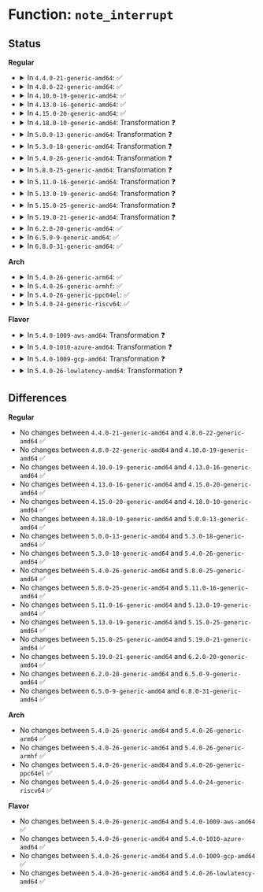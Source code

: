 # Function: <code>note_interrupt</code>

## Status
<b>Regular</b>
<ul>
<li>
<details>
<summary>In <code>4.4.0-21-generic-amd64</code>: ✅</summary>

```c
void note_interrupt(struct irq_desc * desc, irqreturn_t action_ret)
```

```json
{
  "name": "note_interrupt",
  "collision_type": "Unique Global",
  "inline_type": "No",
  "funcs": [
    {
      "addr": 18446744071579751664,
      "name": "note_interrupt",
      "external": true,
      "loc": "kernel/irq/spurious.c:273",
      "file": "kernel/irq/spurious.c",
      "inline": "seen, unknown",
      "caller_inline": [],
      "caller_func": [
        "kernel/irq/handle.c:handle_irq_event_percpu",
        "kernel/irq/chip.c:handle_nested_irq"
      ]
    }
  ],
  "symbols": [
    {
      "addr": 18446744071579751664,
      "name": "note_interrupt",
      "section": ".text",
      "bind": "STB_GLOBAL",
      "size": 648
    }
  ]
}
```
</details>
</li>
<li>
<details>
<summary>In <code>4.8.0-22-generic-amd64</code>: ✅</summary>

```c
void note_interrupt(struct irq_desc * desc, irqreturn_t action_ret)
```

```json
{
  "name": "note_interrupt",
  "collision_type": "Unique Global",
  "inline_type": "No",
  "funcs": [
    {
      "addr": 18446744071579774128,
      "name": "note_interrupt",
      "external": true,
      "loc": "kernel/irq/spurious.c:271",
      "file": "kernel/irq/spurious.c",
      "inline": "seen, unknown",
      "caller_inline": [],
      "caller_func": [
        "kernel/irq/handle.c:handle_irq_event_percpu",
        "kernel/irq/chip.c:handle_nested_irq"
      ]
    }
  ],
  "symbols": [
    {
      "addr": 18446744071579774128,
      "name": "note_interrupt",
      "section": ".text",
      "bind": "STB_GLOBAL",
      "size": 644
    }
  ]
}
```
</details>
</li>
<li>
<details>
<summary>In <code>4.10.0-19-generic-amd64</code>: ✅</summary>

```c
void note_interrupt(struct irq_desc * desc, irqreturn_t action_ret)
```

```json
{
  "name": "note_interrupt",
  "collision_type": "Unique Global",
  "inline_type": "No",
  "funcs": [
    {
      "addr": 18446744071579801008,
      "name": "note_interrupt",
      "external": true,
      "loc": "kernel/irq/spurious.c:271",
      "file": "kernel/irq/spurious.c",
      "inline": "seen, unknown",
      "caller_inline": [],
      "caller_func": [
        "kernel/irq/handle.c:handle_irq_event_percpu",
        "kernel/irq/chip.c:handle_nested_irq"
      ]
    }
  ],
  "symbols": [
    {
      "addr": 18446744071579801008,
      "name": "note_interrupt",
      "section": ".text",
      "bind": "STB_GLOBAL",
      "size": 623
    }
  ]
}
```
</details>
</li>
<li>
<details>
<summary>In <code>4.13.0-16-generic-amd64</code>: ✅</summary>

```c
void note_interrupt(struct irq_desc * desc, irqreturn_t action_ret)
```

```json
{
  "name": "note_interrupt",
  "collision_type": "Unique Global",
  "inline_type": "No",
  "funcs": [
    {
      "addr": 18446744071579798128,
      "name": "note_interrupt",
      "external": true,
      "loc": "kernel/irq/spurious.c:273",
      "file": "kernel/irq/spurious.c",
      "inline": "seen, unknown",
      "caller_inline": [],
      "caller_func": [
        "kernel/irq/handle.c:handle_irq_event_percpu",
        "kernel/irq/chip.c:handle_nested_irq"
      ]
    }
  ],
  "symbols": [
    {
      "addr": 18446744071579798128,
      "name": "note_interrupt",
      "section": ".text",
      "bind": "STB_GLOBAL",
      "size": 657
    }
  ]
}
```
</details>
</li>
<li>
<details>
<summary>In <code>4.15.0-20-generic-amd64</code>: ✅</summary>

```c
void note_interrupt(struct irq_desc * desc, irqreturn_t action_ret)
```

```json
{
  "name": "note_interrupt",
  "collision_type": "Unique Global",
  "inline_type": "No",
  "funcs": [
    {
      "addr": 18446744071579831872,
      "name": "note_interrupt",
      "external": true,
      "loc": "kernel/irq/spurious.c:274",
      "file": "kernel/irq/spurious.c",
      "inline": "seen, unknown",
      "caller_inline": [],
      "caller_func": [
        "kernel/irq/handle.c:handle_irq_event_percpu",
        "kernel/irq/chip.c:handle_nested_irq"
      ]
    }
  ],
  "symbols": [
    {
      "addr": 18446744071579831872,
      "name": "note_interrupt",
      "section": ".text",
      "bind": "STB_GLOBAL",
      "size": 657
    }
  ]
}
```
</details>
</li>
<li>
<details>
<summary>In <code>4.18.0-10-generic-amd64</code>: Transformation ❓</summary>

```c
void note_interrupt(struct irq_desc * desc, irqreturn_t action_ret)
```

```json
{
  "name": "note_interrupt",
  "collision_type": "Unique Global",
  "inline_type": "No",
  "funcs": [
    {
      "addr": 0,
      "name": "note_interrupt",
      "external": true,
      "loc": "kernel/irq/spurious.c:271",
      "file": "kernel/irq/spurious.c",
      "inline": "seen, unknown",
      "caller_inline": [],
      "caller_func": [
        "kernel/irq/handle.c:handle_irq_event_percpu",
        "kernel/irq/chip.c:handle_nested_irq"
      ]
    }
  ],
  "symbols": [
    {
      "addr": 18446744071579866307,
      "name": "note_interrupt.cold.9",
      "section": ".text",
      "bind": "STB_LOCAL",
      "size": 92
    },
    {
      "addr": 18446744071579865536,
      "name": "note_interrupt",
      "section": ".text",
      "bind": "STB_GLOBAL",
      "size": 554
    }
  ]
}
```
</details>
</li>
<li>
<details>
<summary>In <code>5.0.0-13-generic-amd64</code>: Transformation ❓</summary>

```c
void note_interrupt(struct irq_desc * desc, irqreturn_t action_ret)
```

```json
{
  "name": "note_interrupt",
  "collision_type": "Unique Global",
  "inline_type": "No",
  "funcs": [
    {
      "addr": 0,
      "name": "note_interrupt",
      "external": true,
      "loc": "kernel/irq/spurious.c:271",
      "file": "kernel/irq/spurious.c",
      "inline": "seen, unknown",
      "caller_inline": [],
      "caller_func": [
        "kernel/irq/handle.c:handle_irq_event_percpu",
        "kernel/irq/chip.c:handle_nested_irq"
      ]
    }
  ],
  "symbols": [
    {
      "addr": 18446744071579913331,
      "name": "note_interrupt.cold.9",
      "section": ".text",
      "bind": "STB_LOCAL",
      "size": 92
    },
    {
      "addr": 18446744071579912560,
      "name": "note_interrupt",
      "section": ".text",
      "bind": "STB_GLOBAL",
      "size": 554
    }
  ]
}
```
</details>
</li>
<li>
<details>
<summary>In <code>5.3.0-18-generic-amd64</code>: Transformation ❓</summary>

```c
void note_interrupt(struct irq_desc * desc, irqreturn_t action_ret)
```

```json
{
  "name": "note_interrupt",
  "collision_type": "Unique Global",
  "inline_type": "No",
  "funcs": [
    {
      "addr": 0,
      "name": "note_interrupt",
      "external": true,
      "loc": "kernel/irq/spurious.c:271",
      "file": "kernel/irq/spurious.c",
      "inline": "seen, unknown",
      "caller_inline": [],
      "caller_func": [
        "kernel/irq/handle.c:handle_irq_event_percpu",
        "kernel/irq/chip.c:handle_nested_irq"
      ]
    }
  ],
  "symbols": [
    {
      "addr": 18446744071579950735,
      "name": "note_interrupt.cold",
      "section": ".text",
      "bind": "STB_LOCAL",
      "size": 96
    },
    {
      "addr": 18446744071579949952,
      "name": "note_interrupt",
      "section": ".text",
      "bind": "STB_GLOBAL",
      "size": 573
    }
  ]
}
```
</details>
</li>
<li>
<details>
<summary>In <code>5.4.0-26-generic-amd64</code>: Transformation ❓</summary>

```c
void note_interrupt(struct irq_desc * desc, irqreturn_t action_ret)
```

```json
{
  "name": "note_interrupt",
  "collision_type": "Unique Global",
  "inline_type": "No",
  "funcs": [
    {
      "addr": 0,
      "name": "note_interrupt",
      "external": true,
      "loc": "kernel/irq/spurious.c:271",
      "file": "kernel/irq/spurious.c",
      "inline": "seen, unknown",
      "caller_inline": [],
      "caller_func": [
        "kernel/irq/handle.c:handle_irq_event_percpu",
        "kernel/irq/chip.c:handle_nested_irq"
      ]
    }
  ],
  "symbols": [
    {
      "addr": 18446744071580000591,
      "name": "note_interrupt.cold",
      "section": ".text",
      "bind": "STB_LOCAL",
      "size": 96
    },
    {
      "addr": 18446744071579999808,
      "name": "note_interrupt",
      "section": ".text",
      "bind": "STB_GLOBAL",
      "size": 573
    }
  ]
}
```
</details>
</li>
<li>
<details>
<summary>In <code>5.8.0-25-generic-amd64</code>: Transformation ❓</summary>

```c
void note_interrupt(struct irq_desc * desc, irqreturn_t action_ret)
```

```json
{
  "name": "note_interrupt",
  "collision_type": "Unique Global",
  "inline_type": "No",
  "funcs": [
    {
      "addr": 0,
      "name": "note_interrupt",
      "external": true,
      "loc": "kernel/irq/spurious.c:272",
      "file": "kernel/irq/spurious.c",
      "inline": "seen, unknown",
      "caller_inline": [],
      "caller_func": [
        "kernel/irq/handle.c:handle_irq_event",
        "kernel/irq/chip.c:handle_nested_irq"
      ]
    }
  ],
  "symbols": [
    {
      "addr": 18446744071580049520,
      "name": "note_interrupt.cold",
      "section": ".text",
      "bind": "STB_LOCAL",
      "size": 93
    },
    {
      "addr": 18446744071580048912,
      "name": "note_interrupt",
      "section": ".text",
      "bind": "STB_GLOBAL",
      "size": 398
    }
  ]
}
```
</details>
</li>
<li>
<details>
<summary>In <code>5.11.0-16-generic-amd64</code>: Transformation ❓</summary>

```c
void note_interrupt(struct irq_desc * desc, irqreturn_t action_ret)
```

```json
{
  "name": "note_interrupt",
  "collision_type": "Unique Global",
  "inline_type": "No",
  "funcs": [
    {
      "addr": 0,
      "name": "note_interrupt",
      "external": true,
      "loc": "kernel/irq/spurious.c:272",
      "file": "kernel/irq/spurious.c",
      "inline": "seen, unknown",
      "caller_inline": [],
      "caller_func": [
        "kernel/irq/handle.c:handle_irq_event",
        "kernel/irq/chip.c:handle_nested_irq"
      ]
    }
  ],
  "symbols": [
    {
      "addr": 18446744071591303510,
      "name": "note_interrupt.cold",
      "section": ".text",
      "bind": "STB_LOCAL",
      "size": 93
    },
    {
      "addr": 18446744071580031776,
      "name": "note_interrupt",
      "section": ".text",
      "bind": "STB_GLOBAL",
      "size": 398
    }
  ]
}
```
</details>
</li>
<li>
<details>
<summary>In <code>5.13.0-19-generic-amd64</code>: Transformation ❓</summary>

```c
void note_interrupt(struct irq_desc * desc, irqreturn_t action_ret)
```

```json
{
  "name": "note_interrupt",
  "collision_type": "Unique Global",
  "inline_type": "No",
  "funcs": [
    {
      "addr": 0,
      "name": "note_interrupt",
      "external": true,
      "loc": "kernel/irq/spurious.c:272",
      "file": "kernel/irq/spurious.c",
      "inline": "seen, unknown",
      "caller_inline": [],
      "caller_func": [
        "kernel/irq/handle.c:handle_irq_event",
        "kernel/irq/chip.c:handle_nested_irq"
      ]
    }
  ],
  "symbols": [
    {
      "addr": 18446744071591246353,
      "name": "note_interrupt.cold",
      "section": ".text",
      "bind": "STB_LOCAL",
      "size": 96
    },
    {
      "addr": 18446744071580032352,
      "name": "note_interrupt",
      "section": ".text",
      "bind": "STB_GLOBAL",
      "size": 708
    }
  ]
}
```
</details>
</li>
<li>
<details>
<summary>In <code>5.15.0-25-generic-amd64</code>: Transformation ❓</summary>

```c
void note_interrupt(struct irq_desc * desc, irqreturn_t action_ret)
```

```json
{
  "name": "note_interrupt",
  "collision_type": "Unique Global",
  "inline_type": "No",
  "funcs": [
    {
      "addr": 0,
      "name": "note_interrupt",
      "external": true,
      "loc": "kernel/irq/spurious.c:272",
      "file": "kernel/irq/spurious.c",
      "inline": "seen, unknown",
      "caller_inline": [],
      "caller_func": [
        "kernel/irq/handle.c:handle_irq_event",
        "kernel/irq/chip.c:handle_nested_irq"
      ]
    }
  ],
  "symbols": [
    {
      "addr": 18446744071592139139,
      "name": "note_interrupt.cold",
      "section": ".text",
      "bind": "STB_LOCAL",
      "size": 96
    },
    {
      "addr": 18446744071580164880,
      "name": "note_interrupt",
      "section": ".text",
      "bind": "STB_GLOBAL",
      "size": 708
    }
  ]
}
```
</details>
</li>
<li>
<details>
<summary>In <code>5.19.0-21-generic-amd64</code>: Transformation ❓</summary>

```c
void note_interrupt(struct irq_desc * desc, irqreturn_t action_ret)
```

```json
{
  "name": "note_interrupt",
  "collision_type": "Unique Global",
  "inline_type": "No",
  "funcs": [
    {
      "addr": 0,
      "name": "note_interrupt",
      "external": true,
      "loc": "kernel/irq/spurious.c:272",
      "file": "kernel/irq/spurious.c",
      "inline": "seen, unknown",
      "caller_inline": [],
      "caller_func": [
        "kernel/irq/handle.c:handle_irq_event",
        "kernel/irq/chip.c:handle_nested_irq"
      ]
    }
  ],
  "symbols": [
    {
      "addr": 18446744071593909862,
      "name": "note_interrupt.cold",
      "section": ".text",
      "bind": "STB_LOCAL",
      "size": 92
    },
    {
      "addr": 18446744071580311136,
      "name": "note_interrupt",
      "section": ".text",
      "bind": "STB_GLOBAL",
      "size": 712
    }
  ]
}
```
</details>
</li>
<li>
<details>
<summary>In <code>6.2.0-20-generic-amd64</code>: ✅</summary>

```c
void note_interrupt(struct irq_desc * desc, irqreturn_t action_ret)
```

```json
{
  "name": "note_interrupt",
  "collision_type": "Unique Global",
  "inline_type": "No",
  "funcs": [
    {
      "addr": 18446744071580524368,
      "name": "note_interrupt",
      "external": true,
      "loc": "kernel/irq/spurious.c:272",
      "file": "kernel/irq/spurious.c",
      "inline": "seen, unknown",
      "caller_inline": [],
      "caller_func": [
        "kernel/irq/handle.c:handle_irq_event",
        "kernel/irq/chip.c:handle_nested_irq"
      ]
    }
  ],
  "symbols": [
    {
      "addr": 18446744071580524368,
      "name": "note_interrupt",
      "section": ".text",
      "bind": "STB_GLOBAL",
      "size": 799
    }
  ]
}
```
</details>
</li>
<li>
<details>
<summary>In <code>6.5.0-9-generic-amd64</code>: ✅</summary>

```c
void note_interrupt(struct irq_desc * desc, irqreturn_t action_ret)
```

```json
{
  "name": "note_interrupt",
  "collision_type": "Unique Global",
  "inline_type": "No",
  "funcs": [
    {
      "addr": 18446744071580597120,
      "name": "note_interrupt",
      "external": true,
      "loc": "kernel/irq/spurious.c:272",
      "file": "kernel/irq/spurious.c",
      "inline": "seen, unknown",
      "caller_inline": [],
      "caller_func": [
        "kernel/irq/handle.c:handle_irq_event",
        "kernel/irq/chip.c:handle_nested_irq"
      ]
    }
  ],
  "symbols": [
    {
      "addr": 18446744071580597120,
      "name": "note_interrupt",
      "section": ".text",
      "bind": "STB_GLOBAL",
      "size": 757
    }
  ]
}
```
</details>
</li>
<li>
<details>
<summary>In <code>6.8.0-31-generic-amd64</code>: ✅</summary>

```c
void note_interrupt(struct irq_desc * desc, irqreturn_t action_ret)
```

```json
{
  "name": "note_interrupt",
  "collision_type": "Unique Global",
  "inline_type": "No",
  "funcs": [
    {
      "addr": 18446744071580661632,
      "name": "note_interrupt",
      "external": true,
      "loc": "kernel/irq/spurious.c:272",
      "file": "kernel/irq/spurious.c",
      "inline": "seen, unknown",
      "caller_inline": [],
      "caller_func": [
        "kernel/irq/handle.c:handle_irq_event",
        "kernel/irq/chip.c:handle_nested_irq"
      ]
    }
  ],
  "symbols": [
    {
      "addr": 18446744071580661632,
      "name": "note_interrupt",
      "section": ".text",
      "bind": "STB_GLOBAL",
      "size": 757
    }
  ]
}
```
</details>
</li>
</ul>
<b>Arch</b>
<ul>
<li>
<details>
<summary>In <code>5.4.0-26-generic-arm64</code>: ✅</summary>

```c
void note_interrupt(struct irq_desc * desc, irqreturn_t action_ret)
```

```json
{
  "name": "note_interrupt",
  "collision_type": "Unique Global",
  "inline_type": "No",
  "funcs": [
    {
      "addr": 18446603336491192200,
      "name": "note_interrupt",
      "external": true,
      "loc": "kernel/irq/spurious.c:271",
      "file": "kernel/irq/spurious.c",
      "inline": "seen, unknown",
      "caller_inline": [],
      "caller_func": [
        "kernel/irq/handle.c:handle_irq_event_percpu",
        "kernel/irq/chip.c:handle_nested_irq"
      ]
    }
  ],
  "symbols": [
    {
      "addr": 18446603336491192200,
      "name": "note_interrupt",
      "section": ".text",
      "bind": "STB_GLOBAL",
      "size": 792
    }
  ]
}
```
</details>
</li>
<li>
<details>
<summary>In <code>5.4.0-26-generic-armhf</code>: ✅</summary>

```c
void note_interrupt(struct irq_desc * desc, irqreturn_t action_ret)
```

```json
{
  "name": "note_interrupt",
  "collision_type": "Unique Global",
  "inline_type": "No",
  "funcs": [
    {
      "addr": 3225213616,
      "name": "note_interrupt",
      "external": true,
      "loc": "kernel/irq/spurious.c:271",
      "file": "kernel/irq/spurious.c",
      "inline": "seen, unknown",
      "caller_inline": [],
      "caller_func": [
        "kernel/irq/handle.c:handle_irq_event_percpu",
        "kernel/irq/chip.c:handle_nested_irq"
      ]
    }
  ],
  "symbols": [
    {
      "addr": 3225213616,
      "name": "note_interrupt",
      "section": ".text",
      "bind": "STB_GLOBAL",
      "size": 704
    }
  ]
}
```
</details>
</li>
<li>
<details>
<summary>In <code>5.4.0-26-generic-ppc64el</code>: ✅</summary>

```c
void note_interrupt(struct irq_desc * desc, irqreturn_t action_ret)
```

```json
{
  "name": "note_interrupt",
  "collision_type": "Unique Global",
  "inline_type": "No",
  "funcs": [
    {
      "addr": 13835058055284095584,
      "name": "note_interrupt",
      "external": true,
      "loc": "kernel/irq/spurious.c:271",
      "file": "kernel/irq/spurious.c",
      "inline": "seen, unknown",
      "caller_inline": [],
      "caller_func": [
        "kernel/irq/handle.c:handle_irq_event_percpu",
        "kernel/irq/chip.c:handle_nested_irq"
      ]
    }
  ],
  "symbols": [
    {
      "addr": 13835058055284095584,
      "name": "note_interrupt",
      "section": ".text",
      "bind": "STB_GLOBAL",
      "size": 1028
    }
  ]
}
```
</details>
</li>
<li>
<details>
<summary>In <code>5.4.0-24-generic-riscv64</code>: ✅</summary>

```c
void note_interrupt(struct irq_desc * desc, irqreturn_t action_ret)
```

```json
{
  "name": "note_interrupt",
  "collision_type": "Unique Global",
  "inline_type": "No",
  "funcs": [
    {
      "addr": 18446743936271737046,
      "name": "note_interrupt",
      "external": true,
      "loc": "kernel/irq/spurious.c:271",
      "file": "kernel/irq/spurious.c",
      "inline": "seen, unknown",
      "caller_inline": [],
      "caller_func": [
        "kernel/irq/handle.c:handle_irq_event_percpu",
        "kernel/irq/chip.c:handle_nested_irq"
      ]
    }
  ],
  "symbols": [
    {
      "addr": 18446743936271737046,
      "name": "note_interrupt",
      "section": ".text",
      "bind": "STB_GLOBAL",
      "size": 590
    }
  ]
}
```
</details>
</li>
</ul>
<b>Flavor</b>
<ul>
<li>
<details>
<summary>In <code>5.4.0-1009-aws-amd64</code>: Transformation ❓</summary>

```c
void note_interrupt(struct irq_desc * desc, irqreturn_t action_ret)
```

```json
{
  "name": "note_interrupt",
  "collision_type": "Unique Global",
  "inline_type": "No",
  "funcs": [
    {
      "addr": 0,
      "name": "note_interrupt",
      "external": true,
      "loc": "kernel/irq/spurious.c:271",
      "file": "kernel/irq/spurious.c",
      "inline": "seen, unknown",
      "caller_inline": [],
      "caller_func": [
        "kernel/irq/handle.c:handle_irq_event_percpu",
        "kernel/irq/chip.c:handle_nested_irq"
      ]
    }
  ],
  "symbols": [
    {
      "addr": 18446744071579969327,
      "name": "note_interrupt.cold",
      "section": ".text",
      "bind": "STB_LOCAL",
      "size": 96
    },
    {
      "addr": 18446744071579968544,
      "name": "note_interrupt",
      "section": ".text",
      "bind": "STB_GLOBAL",
      "size": 573
    }
  ]
}
```
</details>
</li>
<li>
<details>
<summary>In <code>5.4.0-1010-azure-amd64</code>: Transformation ❓</summary>

```c
void note_interrupt(struct irq_desc * desc, irqreturn_t action_ret)
```

```json
{
  "name": "note_interrupt",
  "collision_type": "Unique Global",
  "inline_type": "No",
  "funcs": [
    {
      "addr": 0,
      "name": "note_interrupt",
      "external": true,
      "loc": "kernel/irq/spurious.c:271",
      "file": "kernel/irq/spurious.c",
      "inline": "seen, unknown",
      "caller_inline": [],
      "caller_func": [
        "kernel/irq/handle.c:handle_irq_event_percpu",
        "kernel/irq/chip.c:handle_nested_irq"
      ]
    }
  ],
  "symbols": [
    {
      "addr": 18446744071579907151,
      "name": "note_interrupt.cold",
      "section": ".text",
      "bind": "STB_LOCAL",
      "size": 96
    },
    {
      "addr": 18446744071579906368,
      "name": "note_interrupt",
      "section": ".text",
      "bind": "STB_GLOBAL",
      "size": 573
    }
  ]
}
```
</details>
</li>
<li>
<details>
<summary>In <code>5.4.0-1009-gcp-amd64</code>: Transformation ❓</summary>

```c
void note_interrupt(struct irq_desc * desc, irqreturn_t action_ret)
```

```json
{
  "name": "note_interrupt",
  "collision_type": "Unique Global",
  "inline_type": "No",
  "funcs": [
    {
      "addr": 0,
      "name": "note_interrupt",
      "external": true,
      "loc": "kernel/irq/spurious.c:271",
      "file": "kernel/irq/spurious.c",
      "inline": "seen, unknown",
      "caller_inline": [],
      "caller_func": [
        "kernel/irq/handle.c:handle_irq_event_percpu",
        "kernel/irq/chip.c:handle_nested_irq"
      ]
    }
  ],
  "symbols": [
    {
      "addr": 18446744071579960863,
      "name": "note_interrupt.cold",
      "section": ".text",
      "bind": "STB_LOCAL",
      "size": 96
    },
    {
      "addr": 18446744071579960080,
      "name": "note_interrupt",
      "section": ".text",
      "bind": "STB_GLOBAL",
      "size": 573
    }
  ]
}
```
</details>
</li>
<li>
<details>
<summary>In <code>5.4.0-26-lowlatency-amd64</code>: Transformation ❓</summary>

```c
void note_interrupt(struct irq_desc * desc, irqreturn_t action_ret)
```

```json
{
  "name": "note_interrupt",
  "collision_type": "Unique Global",
  "inline_type": "No",
  "funcs": [
    {
      "addr": 0,
      "name": "note_interrupt",
      "external": true,
      "loc": "kernel/irq/spurious.c:271",
      "file": "kernel/irq/spurious.c",
      "inline": "seen, unknown",
      "caller_inline": [],
      "caller_func": [
        "kernel/irq/handle.c:handle_irq_event_percpu",
        "kernel/irq/chip.c:handle_nested_irq"
      ]
    }
  ],
  "symbols": [
    {
      "addr": 18446744071580007327,
      "name": "note_interrupt.cold",
      "section": ".text",
      "bind": "STB_LOCAL",
      "size": 96
    },
    {
      "addr": 18446744071580006544,
      "name": "note_interrupt",
      "section": ".text",
      "bind": "STB_GLOBAL",
      "size": 573
    }
  ]
}
```
</details>
</li>
</ul>

## Differences
<b>Regular</b>
<ul>
<li>
No changes between <code>4.4.0-21-generic-amd64</code> and <code>4.8.0-22-generic-amd64</code> ✅
</li>
<li>
No changes between <code>4.8.0-22-generic-amd64</code> and <code>4.10.0-19-generic-amd64</code> ✅
</li>
<li>
No changes between <code>4.10.0-19-generic-amd64</code> and <code>4.13.0-16-generic-amd64</code> ✅
</li>
<li>
No changes between <code>4.13.0-16-generic-amd64</code> and <code>4.15.0-20-generic-amd64</code> ✅
</li>
<li>
No changes between <code>4.15.0-20-generic-amd64</code> and <code>4.18.0-10-generic-amd64</code> ✅
</li>
<li>
No changes between <code>4.18.0-10-generic-amd64</code> and <code>5.0.0-13-generic-amd64</code> ✅
</li>
<li>
No changes between <code>5.0.0-13-generic-amd64</code> and <code>5.3.0-18-generic-amd64</code> ✅
</li>
<li>
No changes between <code>5.3.0-18-generic-amd64</code> and <code>5.4.0-26-generic-amd64</code> ✅
</li>
<li>
No changes between <code>5.4.0-26-generic-amd64</code> and <code>5.8.0-25-generic-amd64</code> ✅
</li>
<li>
No changes between <code>5.8.0-25-generic-amd64</code> and <code>5.11.0-16-generic-amd64</code> ✅
</li>
<li>
No changes between <code>5.11.0-16-generic-amd64</code> and <code>5.13.0-19-generic-amd64</code> ✅
</li>
<li>
No changes between <code>5.13.0-19-generic-amd64</code> and <code>5.15.0-25-generic-amd64</code> ✅
</li>
<li>
No changes between <code>5.15.0-25-generic-amd64</code> and <code>5.19.0-21-generic-amd64</code> ✅
</li>
<li>
No changes between <code>5.19.0-21-generic-amd64</code> and <code>6.2.0-20-generic-amd64</code> ✅
</li>
<li>
No changes between <code>6.2.0-20-generic-amd64</code> and <code>6.5.0-9-generic-amd64</code> ✅
</li>
<li>
No changes between <code>6.5.0-9-generic-amd64</code> and <code>6.8.0-31-generic-amd64</code> ✅
</li>
</ul>
<b>Arch</b>
<ul>
<li>
No changes between <code>5.4.0-26-generic-amd64</code> and <code>5.4.0-26-generic-arm64</code> ✅
</li>
<li>
No changes between <code>5.4.0-26-generic-amd64</code> and <code>5.4.0-26-generic-armhf</code> ✅
</li>
<li>
No changes between <code>5.4.0-26-generic-amd64</code> and <code>5.4.0-26-generic-ppc64el</code> ✅
</li>
<li>
No changes between <code>5.4.0-26-generic-amd64</code> and <code>5.4.0-24-generic-riscv64</code> ✅
</li>
</ul>
<b>Flavor</b>
<ul>
<li>
No changes between <code>5.4.0-26-generic-amd64</code> and <code>5.4.0-1009-aws-amd64</code> ✅
</li>
<li>
No changes between <code>5.4.0-26-generic-amd64</code> and <code>5.4.0-1010-azure-amd64</code> ✅
</li>
<li>
No changes between <code>5.4.0-26-generic-amd64</code> and <code>5.4.0-1009-gcp-amd64</code> ✅
</li>
<li>
No changes between <code>5.4.0-26-generic-amd64</code> and <code>5.4.0-26-lowlatency-amd64</code> ✅
</li>
</ul>
